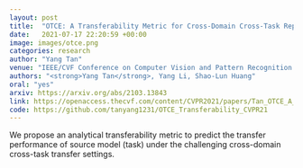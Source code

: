 ```yaml
---
layout: post
title:  "OTCE: A Transferability Metric for Cross-Domain Cross-Task Representations"
date:   2021-07-17 22:20:59 +00:00
image: images/otce.png
categories: research
author: "Yang Tan"
venue: "IEEE/CVF Conference on Computer Vision and Pattern Recognition (CVPR)"
authors: "<strong>Yang Tan</strong>, Yang Li, Shao-Lun Huang"
oral: "yes"
arxiv: https://arxiv.org/abs/2103.13843
link: https://openaccess.thecvf.com/content/CVPR2021/papers/Tan_OTCE_A_Transferability_Metric_for_Cross-Domain_Cross-Task_Representations_CVPR_2021_paper.pdf
code: https://github.com/tanyang1231/OTCE_Transferability_CVPR21
---
```

We propose an analytical transferability metric to predict the transfer performance of source model (task) under the challenging cross-domain cross-task transfer settings.

